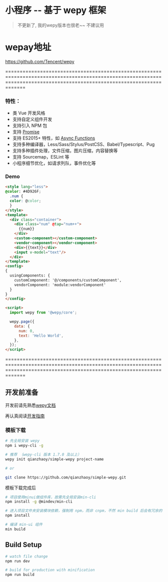 # 小程序 -- 基于 wepy 框架

> 不更新了, 我的wepy版本也很老~~ 不建议用
# wepay地址
https://github.com/Tencent/wepy

=========================================================================================================================================================================
### 特性：

- 类 Vue 开发风格
- 支持自定义组件开发
- 支持引入 NPM 包
- 支持 [Promise](https://github.com/wepyjs/wepy/wiki/wepy%E9%A1%B9%E7%9B%AE%E4%B8%AD%E4%BD%BF%E7%94%A8Promise)
- 支持 ES2015+ 特性，如 [Async Functions](https://github.com/wepyjs/wepy/wiki/wepy%E9%A1%B9%E7%9B%AE%E4%B8%AD%E4%BD%BF%E7%94%A8async-await)
- 支持多种编译器，Less/Sass/Stylus/PostCSS、Babel/Typescript、Pug
- 支持多种插件处理，文件压缩，图片压缩，内容替换等
- 支持 Sourcemap，ESLint 等
- 小程序细节优化，如请求列队，事件优化等

### Demo

```html
<style lang="less">
@color: #4D926F;
  .num {
  color: @color;
  }
</style>
<template>
  <div class="container">
    <div class="num" @tap="num++">
      {{num}}
    </div>
    <custom-component></custom-component>
    <vendor-component></vendor-component>
    <div>{{text}}</div>
    <input v-model="text"/>
  </div>
</template>
<config>
{
  usingComponents: {
    customComponent: '@/components/customComponent',
    vendorComponent: 'module:vendorComponent'
  }
}
</config>

<script>
  import wepy from '@wepy/core';

  wepy.page({
    data: {
      num: 0,
      text: 'Hello World',
    },
  });
</script>
```

=========================================================================================================================================================================

## 开发前准备

开发前请先熟悉[wepy文档](https://github.com/Tencent/wepy#/)

再认真阅读<a href="./CONTRIBUTING.md">开发指南</a>

### 模板下载

``` bash
# 先全局安装 wepy
npm i wepy-cli -g

# 推荐 （wepy-cli 版本 1.7.0 及以上）
wepy init qianzhaoy/simple-wepy project-name

# or

git clone https://github.com/qianzhaoy/simple-wepy.git
```

模板下载完成后

``` bash
# 项目使用minui做组件库，故需先全局安装min-cli
npm install -g @mindev/min-cli

# 进入项目文件夹安装模块依赖，强制用 npm，而非 cnpm，不然 min build 后会有冗余的依赖包产生
npm install

# 编译 min-ui 组件
min build
```

## Build Setup

``` bash
# watch file change
npm run dev

# build for production with minification
npm run build
```
